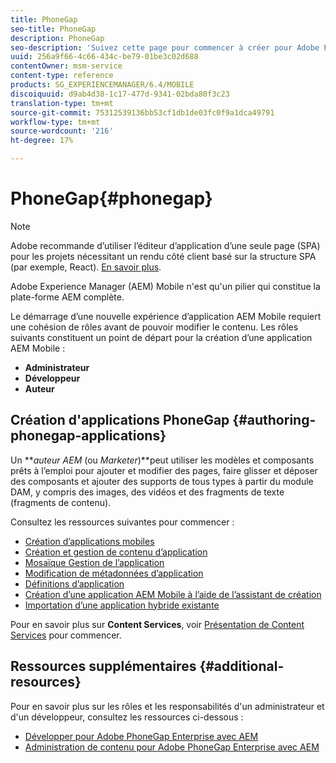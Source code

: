 ```yaml
---
title: PhoneGap
seo-title: PhoneGap
description: PhoneGap
seo-description: 'Suivez cette page pour commencer à créer pour Adobe PhoneGap Enterprise en AEM.  '
uuid: 256a9f66-4c66-434c-be79-01be3c02d688
contentOwner: msm-service
content-type: reference
products: SG_EXPERIENCEMANAGER/6.4/MOBILE
discoiquuid: d9ab4d38-1c17-477d-9341-02bda80f3c23
translation-type: tm+mt
source-git-commit: 75312539136bb53cf1db1de03fc0f9a1dca49791
workflow-type: tm+mt
source-wordcount: '216'
ht-degree: 17%

---
```



# PhoneGap{#phonegap}

>[!NOTE]
>
>Adobe recommande d’utiliser l’éditeur d’application d’une seule page (SPA) pour les projets nécessitant un rendu côté client basé sur la structure SPA (par exemple, React). [En savoir plus](/help/sites-developing/spa-overview.md).

Adobe Experience Manager (AEM) Mobile n&#39;est qu&#39;un pilier qui constitue la plate-forme AEM complète.

Le démarrage d’une nouvelle expérience d’application AEM Mobile requiert une cohésion de rôles avant de pouvoir modifier le contenu. Les rôles suivants constituent un point de départ pour la création d’une application AEM Mobile :

* **Administrateur**
* **Développeur**
* **Auteur**

## Création d&#39;applications PhoneGap {#authoring-phonegap-applications}

Un ***auteur AEM* (ou *Marketer*)**peut utiliser les modèles et composants prêts à l’emploi pour ajouter et modifier des pages, faire glisser et déposer des composants et ajouter des supports de tous types à partir du module DAM, y compris des images, des vidéos et des fragments de texte (fragments de contenu).

Consultez les ressources suivantes pour commencer :

* [Création d’applications mobiles](/help/mobile/phonegap-authoring-apps.md)
* [Création et gestion de contenu d’application](/help/mobile/phonegap-manage-app-content.md)
* [Mosaïque Gestion de l’application](/help/mobile/phonegap-app-details-tile.md)
* [Modification de métadonnées d’application](/help/mobile/phonegap-editmetadata.md)
* [Définitions d’application](/help/mobile/phonegap-app-definitions.md)
* [Création d’une application AEM Mobile à l’aide de l’assistant de création](/help/mobile/phonegap-create-new-app.md)
* [Importation d’une application hybride existante](/help/mobile/phonegap-adding-content-to-imported-app.md)

Pour en savoir plus sur **Content Services**, voir [Présentation de Content Services](/help/mobile/develop-content-as-a-service.md) pour commencer.

## Ressources supplémentaires {#additional-resources}

Pour en savoir plus sur les rôles et les responsabilités d&#39;un administrateur et d&#39;un développeur, consultez les ressources ci-dessous :

* [Développer pour Adobe PhoneGap Enterprise avec AEM](/help/mobile/developing-in-phonegap.md)
* [Administration de contenu pour Adobe PhoneGap Enterprise avec AEM](/help/mobile/administer-phonegap.md)


